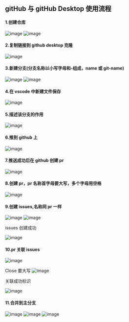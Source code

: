 ## gitHub 与 gitHub Desktop 使用流程

#### 1.创建仓库

![image](https://github.com/chenmeiling12/StudyNotes/assets/108569295/a3415534-3b15-4990-b35d-fd093f20a23a)
![image](https://github.com/chenmeiling12/StudyNotes/assets/108569295/67ad1473-b9cb-4f04-8714-910685049612)

#### 2.复制链接到 github desktop 克隆

![image](https://github.com/chenmeiling12/StudyNotes/assets/108569295/b041a5e5-8ea9-4630-abcc-3972a23746c6)

#### 3.新建分支(分支名称以小写字母和-组成，name 或 git-name)

![image](https://github.com/chenmeiling12/StudyNotes/assets/108569295/ea711679-33fc-418a-91f9-d8c38862f195)
![image](https://github.com/chenmeiling12/StudyNotes/assets/108569295/c028ac62-48d2-4596-b5d2-a951702d7dd5)

#### 4.在 vscode 中新建文件保存

![image](https://github.com/chenmeiling12/StudyNotes/assets/108569295/f7ac1804-7eab-4f7d-a757-04a0be9c76c5)

#### 5.描述该分支的作用

![image](https://github.com/chenmeiling12/StudyNotes/assets/108569295/dd68da23-5088-4572-b88c-79b4d064f99a)

#### 6.推到 github 上

![image](https://github.com/chenmeiling12/StudyNotes/assets/108569295/920954f5-8ba3-422c-a28e-dd31f54ab6bc)

#### 7.推送成功后在 github 创建 pr

![image](https://github.com/chenmeiling12/StudyNotes/assets/108569295/8683e42a-9455-426c-903e-8cafa68a0eab)

#### 8.创建 pr，pr 名称首字母要大写，多个字母用空格

![image](https://github.com/chenmeiling12/StudyNotes/assets/108569295/75d5a6bd-f88e-41f4-8f43-ded6dc0739a0)

#### 9.创建 issues,名称同 pr 一样

![image](https://github.com/chenmeiling12/StudyNotes/assets/108569295/cbeb5519-ab44-4cfc-a1f6-0c8e08fd91a3)
![image](https://github.com/chenmeiling12/StudyNotes/assets/108569295/679aa197-4657-4c94-a595-25d436c2e141)

issues 创建成功

![image](https://github.com/chenmeiling12/StudyNotes/assets/108569295/99f0fa7d-2b51-447f-a1aa-7620b9b3ba88)

#### 10.pr 关联 issues

![image](https://github.com/chenmeiling12/StudyNotes/assets/108569295/02b5e3cd-87ee-498c-9439-561c15622125)

Close 要大写
![image](https://github.com/chenmeiling12/StudyNotes/assets/108569295/beb846d6-6c4d-4033-891e-af26cb1d6c05)

关联成功标识

![image](https://github.com/chenmeiling12/StudyNotes/assets/108569295/55b9cd1f-b7c4-4aef-a9ec-cc636f50c05f)

#### 11.合并到主分支

![image](https://github.com/chenmeiling12/StudyNotes/assets/108569295/2df6bf38-2911-49f9-a6c0-aed595388ca8)
![image](https://github.com/chenmeiling12/StudyNotes/assets/108569295/9a641607-f0ac-429c-9503-4da99a3ae2cc)
![image](https://github.com/chenmeiling12/StudyNotes/assets/108569295/a3f223a4-99d4-4deb-b8b7-d8cfe7b45613)
